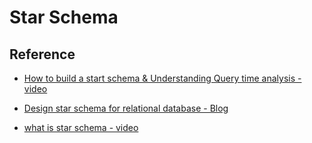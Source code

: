 # Star Schema

## Reference

- [How to build a start schema & Understanding Query time analysis - video](https://www.youtube.com/watch?v=vob1PBhyng8&list=PLBJe2dFI4sgukOW6O0B-OVyX9c6fQKJ2N&index=7)

- [Design star schema for relational database - Blog](https://dba.stackexchange.com/questions/224520/design-star-schema-for-relatonal-database)

- [what is star schema - video](https://www.youtube.com/watch?v=hQvCOBv_-LE&t=357s)